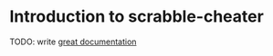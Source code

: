 # Introduction to scrabble-cheater

TODO: write [great documentation](http://jacobian.org/writing/great-documentation/what-to-write/)
